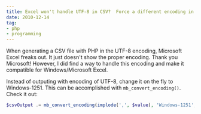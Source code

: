 ```yaml
---
title: Excel won't handle UTF-8 in CSV?  Force a different encoding in PHP
date: 2010-12-14
tag:
- php
- programming
---
```

When generating a CSV file with PHP in the UTF-8 encoding, Microsoft Excel freaks out.  It just doesn't show the proper encoding.  Thank you Microsoft!  However, I did find a way to handle this encoding and make it compatible for Windows/Microsoft Excel.

<!--more-->

Instead of outputing with encoding of UTF-8, change it on the fly to Windows-1251.  This can be accomplished with `mb_convert_encoding()`.  Check it out:

```php
$csvOutput .= mb_convert_encoding(implode(',', $value), 'Windows-1251', 'UTF-8');
```
